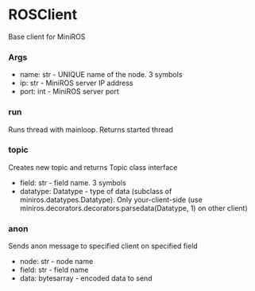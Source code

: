 # ROSClient
Base client for MiniROS

### Args
- name: str - UNIQUE name of the node. 3 symbols
- ip: str - MiniROS server IP address
- port: int - MiniROS server port

### run
Runs thread with mainloop. Returns started thread

### topic
Creates new topic and returns Topic class interface
- field: str - field name. 3 symbols
- datatype: Datatype - type of data (subclass of miniros.datatypes.Datatype). Only your-client-side (use miniros.decorators.decorators.parsedata(Datatype, 1) on other client)

### anon
Sends anon message to specified client on specified field
- node: str - node name
- field: str - field name
- data: bytesarray - encoded data to send